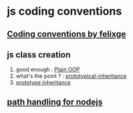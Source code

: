 # js coding conventions

## [Coding conventions by felixge](https://github.com/felixge/node-style-guide)

## js class creation
1. good enough : [Plain OOP](http://book.mixu.net/node/ch6.html)
2. what's the point ? : [prototypical-inheritance](http://howtonode.org/prototypical-inheritance)
3. [prototype inheritance](https://developer.mozilla.org/en-US/docs/Web/JavaScript/Guide/Inheritance_Revisited)

## [path handling for nodejs](https://gist.github.com/branneman/8048520)



